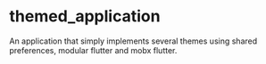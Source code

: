 # themed_application
 An application that simply implements several themes using shared preferences, modular flutter and mobx flutter.
